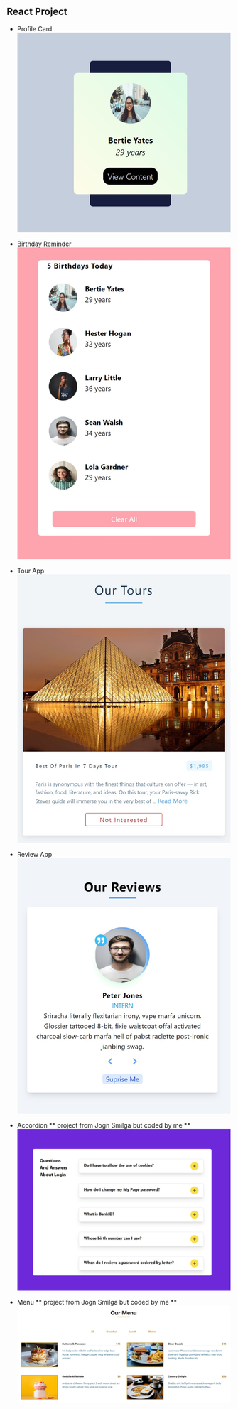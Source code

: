 ## React Project

* Profile Card 
![Profile Card](./React_Projects/birthday_reminder/src/asset/images/profile-card.jpg)

* Birthday Reminder
![Birthday Reminder](./React_Projects/birthday_reminder/src/asset/images/birthday-reminder.jpg)

* Tour App
![Tour](./React_Projects/birthday_reminder/src/asset/images/tours.jpg)

* Review App
![Review App](./React_Projects/birthday_reminder/src/asset/images/review.jpg)

* Accordion
** project from Jogn Smilga but coded by me **
![Accordion](./React_Projects/birthday_reminder/src/asset/images/accordion.jpg)

* Menu
** project from Jogn Smilga but coded by me **
![Menu](./React_Projects/birthday_reminder/src/asset/images/menu.jpg)
